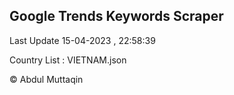 

## Google Trends Keywords Scraper 
 
Last Update 15-04-2023 , 22:58:39

Country List :
VIETNAM.json



© Abdul Muttaqin 
